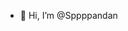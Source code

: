- 👋 Hi, I’m @Sppppandan


<!---
Sppppandan/Sppppandan is a ✨ special ✨ repository because its `README.md` (this file) appears on your GitHub profile.
You can click the Preview link to take a look at your changes.
--->
